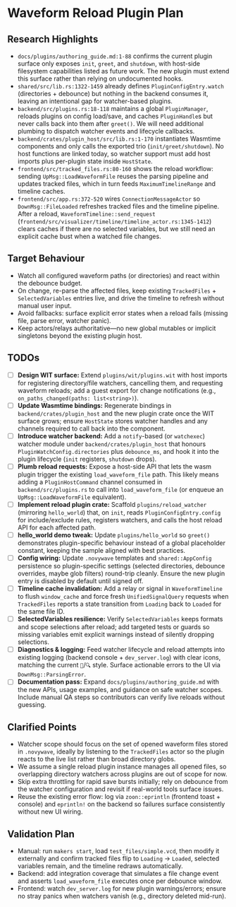 # Waveform Reload Plugin Plan

## Research Highlights
- `docs/plugins/authoring_guide.md:1-88` confirms the current plugin surface only exposes `init`, `greet`, and `shutdown`, with host-side filesystem capabilities listed as future work. The new plugin must extend this surface rather than relying on undocumented hooks.
- `shared/src/lib.rs:1322-1459` already defines `PluginConfigEntry.watch` (directories + debounce) but nothing in the backend consumes it, leaving an intentional gap for watcher-based plugins.
- `backend/src/plugins.rs:18-118` maintains a global `PluginManager`, reloads plugins on config load/save, and caches `PluginHandle`s but never calls back into them after `greet()`. We will need additional plumbing to dispatch watcher events and lifecycle callbacks.
- `backend/crates/plugin_host/src/lib.rs:1-170` instantiates Wasmtime components and only calls the exported trio (`init/greet/shutdown`). No host functions are linked today, so watcher support must add host imports plus per-plugin state inside `HostState`.
- `frontend/src/tracked_files.rs:80-160` shows the reload workflow: sending `UpMsg::LoadWaveformFile` reuses the parsing pipeline and updates tracked files, which in turn feeds `MaximumTimelineRange` and timeline caches.
- `frontend/src/app.rs:372-520` wires `ConnectionMessageActor` so `DownMsg::FileLoaded` refreshes tracked files and the timeline pipeline. After a reload, `WaveformTimeline::send_request` (`frontend/src/visualizer/timeline/timeline_actor.rs:1345-1412`) clears caches if there are no selected variables, but we still need an explicit cache bust when a watched file changes.

## Target Behaviour
- Watch all configured waveform paths (or directories) and react within the debounce budget.
- On change, re-parse the affected files, keep existing `TrackedFiles` + `SelectedVariables` entries live, and drive the timeline to refresh without manual user input.
- Avoid fallbacks: surface explicit error states when a reload fails (missing file, parse error, watcher panic).
- Keep actors/relays authoritative—no new global mutables or implicit singletons beyond the existing plugin host.

## TODOs
- [ ] **Design WIT surface:** Extend `plugins/wit/plugins.wit` with host imports for registering directory/file watchers, cancelling them, and requesting waveform reloads; add a guest export for change notifications (e.g., `on_paths_changed(paths: list<string>)`).
- [ ] **Update Wasmtime bindings:** Regenerate bindings in `backend/crates/plugin_host` and the new plugin crate once the WIT surface grows; ensure `HostState` stores watcher handles and any channels required to call back into the component.
- [ ] **Introduce watcher backend:** Add a `notify`-based (or `watchexec`) watcher module under `backend/crates/plugin_host` that honours `PluginWatchConfig.directories` plus `debounce_ms`, and hook it into the plugin lifecycle (`init` registers, `shutdown` drops).
- [ ] **Plumb reload requests:** Expose a host-side API that lets the wasm plugin trigger the existing `load_waveform_file` path. This likely means adding a `PluginHostCommand` channel consumed in `backend/src/plugins.rs` to call into `load_waveform_file` (or enqueue an `UpMsg::LoadWaveformFile` equivalent).
- [ ] **Implement reload plugin crate:** Scaffold `plugins/reload_watcher` (mirroring `hello_world`) that, on `init`, reads `PluginConfigEntry.config` for include/exclude rules, registers watchers, and calls the host reload API for each affected path.
- [ ] **hello_world demo tweak:** Update `plugins/hello_world` so `greet()` demonstrates plugin-specific behaviour instead of a global placeholder constant, keeping the sample aligned with best practices.
- [ ] **Config wiring:** Update `.novywave` templates and `shared::AppConfig` persistence so plugin-specific settings (selected directories, debounce overrides, maybe glob filters) round-trip cleanly. Ensure the new plugin entry is disabled by default until signed off.
- [ ] **Timeline cache invalidation:** Add a relay or signal in `WaveformTimeline` to flush `window_cache` and force fresh `UnifiedSignalQuery` requests when `TrackedFiles` reports a state transition from `Loading` back to `Loaded` for the same file ID.
- [ ] **SelectedVariables resilience:** Verify `SelectedVariables` keeps formats and scope selections after reload; add targeted tests or guards so missing variables emit explicit warnings instead of silently dropping selections.
- [ ] **Diagnostics & logging:** Feed watcher lifecycle and reload attempts into existing logging (backend console + `dev_server.log`) with clear icons, matching the current `🔌`/`🔍` style. Surface actionable errors to the UI via `DownMsg::ParsingError`.
- [ ] **Documentation pass:** Expand `docs/plugins/authoring_guide.md` with the new APIs, usage examples, and guidance on safe watcher scopes. Include manual QA steps so contributors can verify live reloads without guessing.

## Clarified Points
- Watcher scope should focus on the set of opened waveform files stored in `.novywave`, ideally by listening to the `TrackedFiles` actor so the plugin reacts to the live list rather than broad directory globs.
- We assume a single reload plugin instance manages all opened files, so overlapping directory watchers across plugins are out of scope for now.
- Skip extra throttling for rapid save bursts initially; rely on debounce from the watcher configuration and revisit if real-world tools surface issues.
- Reuse the existing error flow: log via `zoon::eprintln` (frontend toast + console) and `eprintln!` on the backend so failures surface consistently without new UI wiring.

## Validation Plan
- Manual: run `makers start`, load `test_files/simple.vcd`, then modify it externally and confirm tracked files flip to `Loading` → `Loaded`, selected variables remain, and the timeline redraws automatically.
- Backend: add integration coverage that simulates a file change event and asserts `load_waveform_file` executes once per debounce window.
- Frontend: watch `dev_server.log` for new plugin warnings/errors; ensure no stray panics when watchers vanish (e.g., directory deleted mid-run).
